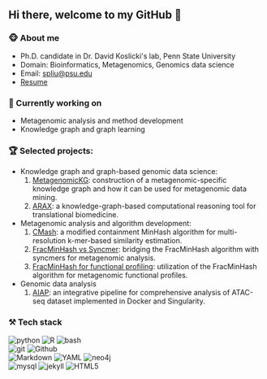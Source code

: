 ## Hi there, welcome to my GitHub 👋

### :monkey_face: About me
- Ph.D. candidate in Dr. David Koslicki's lab, Penn State University
- Domain: Bioinformatics, Metagenomics, Genomics data science
- Email: spliu@psu.edu
- [Resume](https://shaopengliu1.github.io/resume/Resume_shaopeng.pdf)

### :honeybee: Currently working on
- Metagenomic analysis and method development
- Knowledge graph and graph learning


### :trophy: Selected projects:
- Knowledge graph and graph-based genomic data science:
  1. [MetagenomicKG](https://github.com/KoslickiLab/MetagenomicKG): construction of a metagenomic-specific knowledge graph and how it can be used for metagenomic data mining. 
  2. [ARAX](https://academic.oup.com/bioinformatics/article/39/3/btad082/7031241): a knowledge-graph-based computational reasoning tool for translational biomedicine.
- Metagenomic analysis and algorithm development:
  1. [CMash](https://github.com/KoslickiLab/CMASH-reproducibles?tab=readme-ov-file): a modified containment MinHash algorithm for multi-resolution k-mer-based similarity estimation.
  2. [FracMinHash vs Syncmer](https://github.com/KoslickiLab/FMH_vs_syncmer_reproducible): bridging the FracMinHash algorithm with syncmers for metagenomic analysis.
  3. [FracMinHash for functional profiling](https://github.com/KoslickiLab/fmh-funprofiler): utilization of the FracMinHash algorithm for metagenomic functional profiles.
- Genomic data analysis
  1. [AIAP](https://github.com/Zhang-lab/ATAC-seq_QC_analysis): an integrative pipeline for comprehensive analysis of ATAC-seq dataset implemented in Docker and Singularity.


### :hammer_and_pick: Tech stack
![python](https://img.shields.io/badge/-python-grey?style=for-the-badge&logo=python&logoColor=white&labelColor=41b883)
![R](https://img.shields.io/badge/-R-grey?style=for-the-badge&logo=R&logoColor=white&labelColor=41b883)
![bash](https://img.shields.io/badge/-Bash-grey?style=for-the-badge&logo=Linux&logoColor=white&labelColor=41b883)
<br>
![git](https://img.shields.io/badge/-git-grey?style=for-the-badge&logo=git&logoColor=white&labelColor=41b883)
![Github](https://img.shields.io/badge/-github-grey?style=for-the-badge&logo=Github&logoColor=white&labelColor=41b883)
<br>
![Markdown](https://img.shields.io/badge/-markdown-grey?style=for-the-badge&logo=markdown&logoColor=white&labelColor=41b883)
![YAML](https://img.shields.io/badge/YAML-grey?style=for-the-badge&logo=html5&logoColor=white&labelColor=41b883)
![neo4j](https://img.shields.io/badge/-neo4j-grey?style=for-the-badge&logo=neo4j&logoColor=white&labelColor=41b883)  
![mysql](https://img.shields.io/badge/-mysql-grey?style=for-the-badge&logo=mysql&logoColor=white&labelColor=41b883)
![jekyll](https://img.shields.io/badge/-jekyll-grey?style=for-the-badge&logo=jekyll&logoColor=white&labelColor=41b883)
![HTML5](https://img.shields.io/badge/html%205-grey?style=for-the-badge&logo=html5&logoColor=white&labelColor=41b883)
